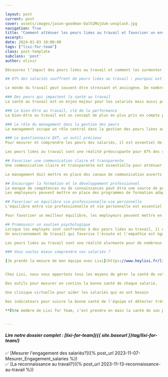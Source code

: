 ```yaml
---

layout: post
current: post
cover: assets/images/jason-goodman-Oalh2MojUuk-unsplash.jpg
navigation: True
title: "Comment atténuer les peurs liées au travail et favoriser un environnement sain ? "
excerpt: 
date: 2024-01-03 10:00:00
tags: ["lixi-for-team"]
class: post-template
subclass: 'post'
author: elixir

Découvrez l’impact des peurs liées au travail et comment les surmonter pour une équipe épanouie et une carrière réussie. Ne manquez pas notre article !

## 87% des salariés souffrent de peurs liées au travail : pourquoi est-ce si alarmant ?

Le monde du travail peut souvent être stressant et anxiogène. De nombreuses personnes ressentent des craintes et des inquiétudes en lien avec leur emploi. Selon une récente étude, pas moins de 87% des salariés déclarent souffrir de peurs liées à leur travail. Ce chiffre alarmant interpelle sur les conséquences néfastes que peuvent avoir ces peurs sur la santé et le bien-être des travailleurs.

### Des peurs qui impactent la santé au travail
La santé au travail est un enjeu majeur pour les salariés mais aussi pour les entreprises. Lorsque les travailleurs ressentent des peurs liées à leur emploi, cela peut avoir des répercussions négatives sur leur santé physique et mentale. Le stress, l'anxiété et les troubles du sommeil sont autant de conséquences souvent observées.

### Le bien-être au travail, clé de la performance
Le bien-être au travail est un concept de plus en plus pris en compte par les entreprises soucieuses de la qualité de vie au travail (QVT) de leurs salariés. En effet, des salariés épanouis et sereins sont plus susceptibles d'être performants et motivés. Cependant, lorsque la majorité des travailleurs souffrent de peurs liées à leur emploi, le bien-être au travail est compromis, entraînant une baisse de la productivité et de la satisfaction au travail.

### Le rôle du management dans la gestion des peurs
Le management occupe un rôle central dans la gestion des peurs liées au travail. Les managers ont la responsabilité d'instaurer un climat de confiance au sein de l'entreprise et d'encourager une communication ouverte et bienveillante. Ils doivent également être vigilants quant aux signes de détresse psychologique chez leurs collaborateurs et être en mesure de mettre en place des actions préventives et curatives pour favoriser un environnement sécurisant.

### Le questionnaire QVT, un outil précieux 
Pour mesurer et comprendre les peurs des salariés, il est essentiel de recueillir leur ressenti de manière objective. Dans cette optique, [le questionnaire QVT Lixi For Team](https://www.heylixi.fr/lixi-for-team/){: .btn-elixir} peut s'avérer être un outil précieux. Il permet d'évaluer les différentes dimensions du bien-être au travail, d'identifier les sources de stress et de peurs, et de mettre en place des actions concrètes pour les atténuer.

Les peurs liées au travail sont une réalité préoccupante pour 87% des salariés. Ces peurs ont un impact significatif sur la santé au travail et le bien-être des travailleurs. Pour y remédier, il est essentiel de prendre en compte le rôle du management dans la gestion des peurs, ainsi que l'utilisation d'outils tels que le questionnaire QVT Lixi For Team.

## Favoriser une communication claire et transparente
Une communication claire et transparente est essentielle pour atténuer les peurs liées au travail. Les employés doivent être en mesure de comprendre les attentes de leur employeur, ainsi que les conséquences de leurs actions. Cela permet de prévenir les malentendus et d'éviter les interprétations négatives qui peuvent générer de l'anxiété.

Le management doit mettre en place des canaux de communication ouverts où les employés peuvent exprimer leurs préoccupations et poser des questions. Des réunions régulières d'équipe peuvent également être organisées pour discuter des objectifs, des défis et des avancements. Il est important de créer un environnement où les employés se sentent en confiance pour partager leurs peurs et recevoir le soutien nécessaire.

## Encourager la formation et le développement professionnel
Le manque de compétences ou de connaissances peut être une source de peur au travail. Les employés peuvent craindre de ne pas être à la hauteur des attentes ou de ne pas pouvoir répondre aux exigences de leur poste. Pour atténuer ces peurs, il est essentiel d'encourager la formation et le développement professionnel.
Les employeurs peuvent mettre en place des programmes de formation adaptés aux besoins de chaque employé, leur permettant d'acquérir de nouvelles compétences et de développer leur expertise. Ces formations peuvent non seulement améliorer la confiance des employés dans leurs capacités, mais aussi renforcer leur sentiment de sécurité et de stabilité au sein de l'entreprise.

## Favoriser un équilibre vie professionnelle-vie personnelle
L'équilibre entre vie professionnelle et vie personnelle est essentiel pour prévenir les peurs liées au travail. Lorsque les employés se sentent submergés par leurs responsabilités professionnelles, ils peuvent craindre de ne pas pouvoir faire face à leurs obligations personnelles ou de ne pas trouver de temps pour prendre soin d'eux-mêmes.

Pour favoriser un meilleur équilibre, les employeurs peuvent mettre en place des politiques de flexibilité au travail, telles que des horaires flexibles ou du télétravail. Ils peuvent également encourager les employés à prendre des pauses régulières et à utiliser leurs congés pour se reposer et se ressourcer. En favorisant un équilibre vie professionnelle-vie personnelle, les employeurs aident à réduire le stress et les peurs associées au travail.

## Promouvoir un soutien psychologique
Lorsque les employés sont confrontés à des peurs liées au travail, il est important de leur offrir un soutien psychologique adéquat. Les entreprises peuvent mettre en place des programmes d'accompagnement et de soutien, tels que des séances de coaching individuel ou des groupes de parole.
Un environnement de travail qui favorise l'écoute et l'empathie est également essentiel. Les managers doivent être formés pour repérer les signes de stress et de détresse chez leurs collaborateurs, et être en mesure de les orienter vers les ressources appropriées, comme des psychologues ou des thérapeutes.

Les peurs liées au travail sont une réalité alarmante pour de nombreux salariés. Elles ont un impact significatif sur la santé et le bien-être des travailleurs, ainsi que sur la performance et la productivité des entreprises. Pour atténuer ces peurs, il est essentiel de favoriser une communication claire et transparente, de promouvoir la formation et le développement professionnel, de favoriser un équilibre vie professionnelle-vie personnelle et de promouvoir un soutien psychologique. En mettant en place ces mesures, les entreprises peuvent créer un environnement de travail sain et épanouissant pour leurs employés.

### Vous voulez mieux comprendre vos salariés ? 

[Je prends la mesure de mon équipe avec Lixi](https://www.heylixi.fr/lixi-for-team/){: .btn-elixir}


Chez Lixi, nous vous apportons tous les moyens de gérer la santé de votre collectif

Des outils pour mesurer en continu la bonne santé de chaque salarié,

Une clinique virtuelle pour aider les salariés qui en ont besoin

Des indicateurs pour suivre la bonne santé de l'équipe et détecter très tôt les problèmes dans l'organisation

**Être membre de Lixi for Team, c’est prendre en main la santé de son personnel et participer à un mouvement général d’amélioration de la santé pour tous.**


---
```

  
##### Lire notre dossier complet : [lixi-for-team]({{ site.baseurl }}tag/lixi-for-team/)

✅ [Mesurer l'engagement des salariés?]({% post_url 2023-11-07-Mesurer_Engagement_salaries %})  
✅ [La reconnaissance au travail?]({% post_url 2023-11-13-reconnaissance-au-travail %})  

